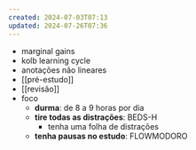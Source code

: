 ```yaml
---
created: 2024-07-03T07:13
updated: 2024-07-26T07:36
---
```

- marginal gains
- kolb learning cycle 
- anotações não lineares
- [[pré-estudo]]
- [[revisão]]
- foco
	- **durma**: de 8 a 9 horas por dia
	- **tire todas as distrações**: BEDS-H
		- tenha uma folha de distrações
	- **tenha pausas no estudo**: FLOWMODORO